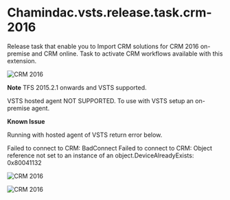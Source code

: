 ﻿# Chamindac.vsts.release.task.crm-2016

Release task that enable you to Import CRM solutions for CRM 2016 on-premise and CRM online. Task to activate CRM workflows available with this extension.

![CRM 2016](https://chamindac.gallery.vsassets.io/_apis/public/gallery/publisher/chamindac/extension/chamindac-vsts-release-task-crm-2016/1.1.7/privateasset/eyJ0eXAiOiJKV1QiLCJhbGciOiJIUzI1NiJ9.eyJwbiI6ImNoYW1pbmRhYyIsImVuIjoiY2hhbWluZGFjLXZzdHMtcmVsZWFzZS10YXNrLWNybS0yMDE2IiwiZXhwIjoiMTQ3NTgzNjY5MCJ9.TjlhM2VDRVpoQXhvcW0zUW1KUFM1cUNtbytpOElIc2c4SVNwdEhCV1pUMD0=/Microsoft.VisualStudio.Services.Screenshots.1)

**Note**
TFS 2015.2.1 onwards and VSTS supported.

VSTS hosted agent NOT SUPPORTED. To use with VSTS setup an on-premise agent.


**Known Issue**

Running with hosted agent of VSTS return error below.

Failed to connect to CRM: BadConnect
Failed to connect to CRM: Object reference not set to an instance of an object.DeviceAlreadyExists: 0x80041132

![CRM 2016](https://chamindac.gallery.vsassets.io/_apis/public/gallery/publisher/chamindac/extension/chamindac-vsts-release-task-crm-2016/1.1.7/privateasset/eyJ0eXAiOiJKV1QiLCJhbGciOiJIUzI1NiJ9.eyJwbiI6ImNoYW1pbmRhYyIsImVuIjoiY2hhbWluZGFjLXZzdHMtcmVsZWFzZS10YXNrLWNybS0yMDE2IiwiZXhwIjoiMTQ3NTgzNjY5MCJ9.TjlhM2VDRVpoQXhvcW0zUW1KUFM1cUNtbytpOElIc2c4SVNwdEhCV1pUMD0=/Microsoft.VisualStudio.Services.Screenshots.2)

![CRM 2016](https://chamindac.gallery.vsassets.io/_apis/public/gallery/publisher/chamindac/extension/chamindac-vsts-release-task-crm-2016/1.1.7/privateasset/eyJ0eXAiOiJKV1QiLCJhbGciOiJIUzI1NiJ9.eyJwbiI6ImNoYW1pbmRhYyIsImVuIjoiY2hhbWluZGFjLXZzdHMtcmVsZWFzZS10YXNrLWNybS0yMDE2IiwiZXhwIjoiMTQ3NTgzNjY5MCJ9.TjlhM2VDRVpoQXhvcW0zUW1KUFM1cUNtbytpOElIc2c4SVNwdEhCV1pUMD0=/Microsoft.VisualStudio.Services.Screenshots.3)
